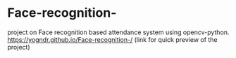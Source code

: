 # Face-recognition-
project on Face recognition based attendance system using opencv-python.
https://yogndr.github.io/Face-recognition-/    (link for quick preview of the project)

